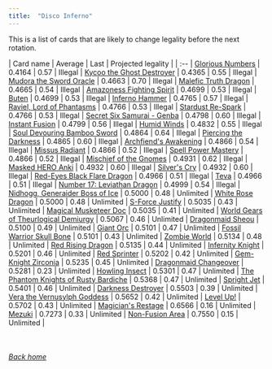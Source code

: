```yaml
---
title:  "Disco Inferno"
---
```


This is a list of cards that are likely to change legality before the next rotation.

| Card name | Average | Last | Projected legality |
| :-- |
[Glorious Numbers](https://db.ygoprodeck.com/card/?search=Glorious%20Numbers) | 0.4164 | 0.57 | Illegal |
[Kycoo the Ghost Destroyer](https://db.ygoprodeck.com/card/?search=Kycoo%20the%20Ghost%20Destroyer) | 0.4365 | 0.55 | Illegal |
[Mudora the Sword Oracle](https://db.ygoprodeck.com/card/?search=Mudora%20the%20Sword%20Oracle) | 0.4663 | 0.70 | Illegal |
[Malefic Truth Dragon](https://db.ygoprodeck.com/card/?search=Malefic%20Truth%20Dragon) | 0.4665 | 0.54 | Illegal |
[Amazoness Fighting Spirit](https://db.ygoprodeck.com/card/?search=Amazoness%20Fighting%20Spirit) | 0.4699 | 0.53 | Illegal |
[Buten](https://db.ygoprodeck.com/card/?search=Buten) | 0.4699 | 0.53 | Illegal |
[Inferno Hammer](https://db.ygoprodeck.com/card/?search=Inferno%20Hammer) | 0.4765 | 0.57 | Illegal |
[Raviel, Lord of Phantasms](https://db.ygoprodeck.com/card/?search=Raviel,%20Lord%20of%20Phantasms) | 0.4766 | 0.53 | Illegal |
[Stardust Re-Spark](https://db.ygoprodeck.com/card/?search=Stardust%20Re-Spark) | 0.4766 | 0.53 | Illegal |
[Secret Six Samurai - Genba](https://db.ygoprodeck.com/card/?search=Secret%20Six%20Samurai%20-%20Genba) | 0.4798 | 0.60 | Illegal |
[Instant Fusion](https://db.ygoprodeck.com/card/?search=Instant%20Fusion) | 0.4799 | 0.56 | Illegal |
[Humid Winds](https://db.ygoprodeck.com/card/?search=Humid%20Winds) | 0.4832 | 0.55 | Illegal |
[Soul Devouring Bamboo Sword](https://db.ygoprodeck.com/card/?search=Soul%20Devouring%20Bamboo%20Sword) | 0.4864 | 0.64 | Illegal |
[Piercing the Darkness](https://db.ygoprodeck.com/card/?search=Piercing%20the%20Darkness) | 0.4865 | 0.60 | Illegal |
[Archfiend's Awakening](https://db.ygoprodeck.com/card/?search=Archfiend's%20Awakening) | 0.4866 | 0.54 | Illegal |
[Missus Radiant](https://db.ygoprodeck.com/card/?search=Missus%20Radiant) | 0.4866 | 0.52 | Illegal |
[Spell Power Mastery](https://db.ygoprodeck.com/card/?search=Spell%20Power%20Mastery) | 0.4866 | 0.52 | Illegal |
[Mischief of the Gnomes](https://db.ygoprodeck.com/card/?search=Mischief%20of%20the%20Gnomes) | 0.4931 | 0.62 | Illegal |
[Masked HERO Anki](https://db.ygoprodeck.com/card/?search=Masked%20HERO%20Anki) | 0.4932 | 0.60 | Illegal |
[Silver's Cry](https://db.ygoprodeck.com/card/?search=Silver's%20Cry) | 0.4932 | 0.60 | Illegal |
[Red-Eyes Black Flare Dragon](https://db.ygoprodeck.com/card/?search=Red-Eyes%20Black%20Flare%20Dragon) | 0.4966 | 0.51 | Illegal |
[Teva](https://db.ygoprodeck.com/card/?search=Teva) | 0.4966 | 0.51 | Illegal |
[Number 17: Leviathan Dragon](https://db.ygoprodeck.com/card/?search=Number%2017:%20Leviathan%20Dragon) | 0.4999 | 0.54 | Illegal |
[Nidhogg, Generaider Boss of Ice](https://db.ygoprodeck.com/card/?search=Nidhogg,%20Generaider%20Boss%20of%20Ice) | 0.5000 | 0.48 | Unlimited |
[White Rose Dragon](https://db.ygoprodeck.com/card/?search=White%20Rose%20Dragon) | 0.5000 | 0.48 | Unlimited |
[S-Force Justify](https://db.ygoprodeck.com/card/?search=S-Force%20Justify) | 0.5035 | 0.43 | Unlimited |
[Magical Musketeer Doc](https://db.ygoprodeck.com/card/?search=Magical%20Musketeer%20Doc) | 0.5035 | 0.41 | Unlimited |
[World Gears of Theurlogical Demiurgy](https://db.ygoprodeck.com/card/?search=World%20Gears%20of%20Theurlogical%20Demiurgy) | 0.5067 | 0.46 | Unlimited |
[Dragonmaid Sheou](https://db.ygoprodeck.com/card/?search=Dragonmaid%20Sheou) | 0.5100 | 0.49 | Unlimited |
[Giant Orc](https://db.ygoprodeck.com/card/?search=Giant%20Orc) | 0.5101 | 0.47 | Unlimited |
[Fossil Warrior Skull Bone](https://db.ygoprodeck.com/card/?search=Fossil%20Warrior%20Skull%20Bone) | 0.5101 | 0.43 | Unlimited |
[Zombie World](https://db.ygoprodeck.com/card/?search=Zombie%20World) | 0.5134 | 0.48 | Unlimited |
[Red Rising Dragon](https://db.ygoprodeck.com/card/?search=Red%20Rising%20Dragon) | 0.5135 | 0.44 | Unlimited |
[Infernity Knight](https://db.ygoprodeck.com/card/?search=Infernity%20Knight) | 0.5201 | 0.46 | Unlimited |
[Red Sprinter](https://db.ygoprodeck.com/card/?search=Red%20Sprinter) | 0.5202 | 0.42 | Unlimited |
[Gem-Knight Zirconia](https://db.ygoprodeck.com/card/?search=Gem-Knight%20Zirconia) | 0.5235 | 0.45 | Unlimited |
[Dragonmaid Changeover](https://db.ygoprodeck.com/card/?search=Dragonmaid%20Changeover) | 0.5281 | 0.23 | Unlimited |
[Howling Insect](https://db.ygoprodeck.com/card/?search=Howling%20Insect) | 0.5301 | 0.47 | Unlimited |
[The Phantom Knights of Rusty Bardiche](https://db.ygoprodeck.com/card/?search=The%20Phantom%20Knights%20of%20Rusty%20Bardiche) | 0.5368 | 0.47 | Unlimited |
[Spright Jet](https://db.ygoprodeck.com/card/?search=Spright%20Jet) | 0.5401 | 0.46 | Unlimited |
[Darkness Destroyer](https://db.ygoprodeck.com/card/?search=Darkness%20Destroyer) | 0.5503 | 0.39 | Unlimited |
[Vera the Vernusylph Goddess](https://db.ygoprodeck.com/card/?search=Vera%20the%20Vernusylph%20Goddess) | 0.5652 | 0.42 | Unlimited |
[Level Up!](https://db.ygoprodeck.com/card/?search=Level%20Up!) | 0.5702 | 0.43 | Unlimited |
[Magician's Restage](https://db.ygoprodeck.com/card/?search=Magician's%20Restage) | 0.6566 | 0.16 | Unlimited |
[Mezuki](https://db.ygoprodeck.com/card/?search=Mezuki) | 0.7273 | 0.33 | Unlimited |
[Non-Fusion Area](https://db.ygoprodeck.com/card/?search=Non-Fusion%20Area) | 0.7550 | 0.15 | Unlimited |

<br>

###### [Back home](index)